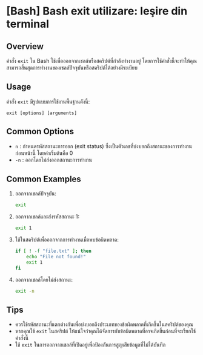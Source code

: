 # [Bash] Bash exit utilizare: Ieşire din terminal

## Overview
คำสั่ง `exit` ใน Bash ใช้เพื่อออกจากเชลล์หรือสคริปต์ที่กำลังทำงานอยู่ โดยการใช้คำสั่งนี้จะทำให้คุณสามารถสิ้นสุดการทำงานของเชลล์ปัจจุบันหรือสคริปต์ได้อย่างมีระเบียบ

## Usage
คำสั่ง `exit` มีรูปแบบการใช้งานพื้นฐานดังนี้:

```
exit [options] [arguments]
```

## Common Options
- `n` : กำหนดรหัสสถานะการออก (exit status) ซึ่งเป็นตัวเลขที่บ่งบอกถึงสถานะของการทำงานก่อนหน้านี้ โดยค่าเริ่มต้นคือ 0
- `-n` : ออกโดยไม่ส่งออกสถานะการทำงาน

## Common Examples
1. ออกจากเชลล์ปัจจุบัน:
   ```bash
   exit
   ```

2. ออกจากเชลล์และส่งรหัสสถานะ 1:
   ```bash
   exit 1
   ```

3. ใช้ในสคริปต์เพื่อออกจากการทำงานเมื่อพบข้อผิดพลาด:
   ```bash
   if [ ! -f "file.txt" ]; then
       echo "File not found!"
       exit 1
   fi
   ```

4. ออกจากเชลล์โดยไม่ส่งสถานะ:
   ```bash
   exit -n
   ```

## Tips
- ควรใช้รหัสสถานะที่แตกต่างกันเพื่อบ่งบอกถึงประเภทของข้อผิดพลาดที่เกิดขึ้นในสคริปต์ของคุณ
- หากคุณใช้ `exit` ในสคริปต์ ให้แน่ใจว่าคุณได้จัดการกับข้อผิดพลาดที่อาจเกิดขึ้นก่อนที่จะเรียกใช้คำสั่งนี้
- ใช้ `exit` ในการออกจากเชลล์ที่เปิดอยู่เพื่อป้องกันการสูญเสียข้อมูลที่ไม่ได้บันทึก